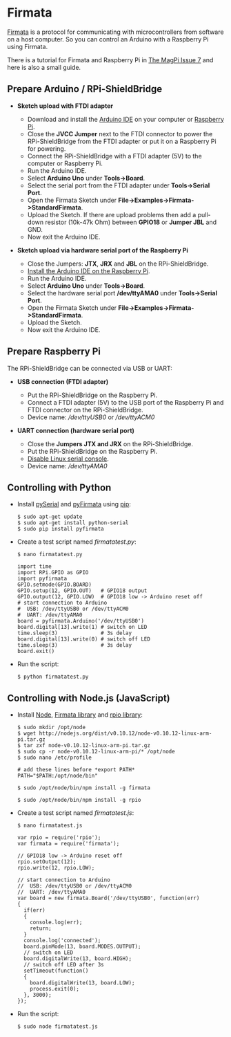 # Firmata

[Firmata](http://firmata.org) is a protocol for communicating with microcontrollers from software on a host computer.
So you can control an Arduino with a Raspberry Pi using Firmata.

There is a tutorial for Firmata and Raspberry Pi in [The MagPi Issue 7](http://www.themagpi.com/en/issue/7) and here is also a small guide.


## Prepare Arduino / RPi-ShieldBridge

* **Sketch upload with FTDI adapter**
  * Download and install the [Arduino IDE](http://arduino.cc/en/Main/Software) on your computer or [Raspberry Pi](https://github.com/watterott/RPi-ShieldBridge/blob/master/docu/Arduino.md).
  * Close the **JVCC Jumper** next to the FTDI connector to power the RPi-ShieldBridge from the FTDI adapter or put it on a Raspberry Pi for powering. 
  * Connect the RPi-ShieldBridge with a FTDI adapter (5V) to the computer or Raspberry Pi.
  * Run the Arduino IDE.
  * Select **Arduino Uno** under **Tools->Board**.
  * Select the serial port from the FTDI adapter under **Tools->Serial Port**.
  * Open the Firmata Sketch under **File->Examples->Firmata->StandardFirmata**.
  * Upload the Sketch.
    If there are upload problems then add a pull-down resistor (10k-47k Ohm) between **GPIO18** or **Jumper JBL** and GND.
  * Now exit the Arduino IDE.

* **Sketch upload via hardware serial port of the Raspberry Pi**
  * Close the Jumpers: **JTX**, **JRX** and **JBL** on the RPi-ShieldBridge.
  * [Install the Arduino IDE on the Raspberry Pi](https://github.com/watterott/RPi-ShieldBridge/blob/master/docu/Arduino.md).
  * Run the Arduino IDE.
  * Select **Arduino Uno** under **Tools->Board**.
  * Select the hardware serial port **/dev/ttyAMA0** under **Tools->Serial Port**.
  * Open the Firmata Sketch under **File->Examples->Firmata->StandardFirmata**.
  * Upload the Sketch.
  * Now exit the Arduino IDE.


## Prepare Raspberry Pi

The RPi-ShieldBridge can be connected via USB or UART:

* **USB connection (FTDI adapter)**
  * Put the RPi-ShieldBridge on the Raspberry Pi.
  * Connect a FTDI adapter (5V) to the USB port of the Raspberry Pi and FTDI connector on the RPi-ShieldBridge.
  * Device name: */dev/ttyUSB0* or */dev/ttyACM0*

* **UART connection (hardware serial port)**
  * Close the **Jumpers JTX and JRX** on the RPi-ShieldBridge.
  * Put the RPi-ShieldBridge on the Raspberry Pi.
  * [Disable Linux serial console](http://elinux.org/RPi_Serial_Connection#Preventing_Linux_using_the_serial_port).
  * Device name: */dev/ttyAMA0*


## Controlling with Python

* Install [pySerial](http://pyserial.sourceforge.net) and [pyFirmata](https://github.com/tino/pyFirmata) using [pip](http://www.pip-installer.org/en/latest/installing.html):

    ```
    $ sudo apt-get update
    $ sudo apt-get install python-serial
    $ sudo pip install pyfirmata
    ```

* Create a test script named *firmatatest.py*:

    ```
    $ nano firmatatest.py

    import time
    import RPi.GPIO as GPIO
    import pyfirmata
    GPIO.setmode(GPIO.BOARD)
    GPIO.setup(12, GPIO.OUT)   # GPIO18 output
    GPIO.output(12, GPIO.LOW)  # GPIO18 low -> Arduino reset off
    # start connection to Arduino
    #  USB: /dev/ttyUSB0 or /dev/ttyACM0
    #  UART: /dev/ttyAMA0
    board = pyfirmata.Arduino('/dev/ttyUSB0')
    board.digital[13].write(1) # switch on LED
    time.sleep(3)              # 3s delay
    board.digital[13].write(0) # switch off LED
    time.sleep(3)              # 3s delay
    board.exit()
    ```

* Run the script:

    ```
    $ python firmatatest.py
    ```


## Controlling with Node.js (JavaScript)

* Install [Node](http://nodejs.org), [Firmata library](https://npmjs.org/package/firmata) and  [rpio library](https://npmjs.org/package/rpio):

    ```
    $ sudo mkdir /opt/node
    $ wget http://nodejs.org/dist/v0.10.12/node-v0.10.12-linux-arm-pi.tar.gz
    $ tar zxf node-v0.10.12-linux-arm-pi.tar.gz
    $ sudo cp -r node-v0.10.12-linux-arm-pi/* /opt/node
    $ sudo nano /etc/profile

    # add these lines before *export PATH*
    PATH="$PATH:/opt/node/bin"

    $ sudo /opt/node/bin/npm install -g firmata

    $ sudo /opt/node/bin/npm install -g rpio
    ```

* Create a test script named *firmatatest.js*:

    ```
    $ nano firmatatest.js

    var rpio = require('rpio');
    var firmata = require('firmata');

    // GPIO18 low -> Arduino reset off
    rpio.setOutput(12);
    rpio.write(12, rpio.LOW);

    // start connection to Arduino
    //  USB: /dev/ttyUSB0 or /dev/ttyACM0
    //  UART: /dev/ttyAMA0
    var board = new firmata.Board('/dev/ttyUSB0', function(err)
    {
      if(err)
      {
        console.log(err);
        return;
      }
      console.log('connected');
      board.pinMode(13, board.MODES.OUTPUT);
      // switch on LED
      board.digitalWrite(13, board.HIGH);
      // switch off LED after 3s
      setTimeout(function()
      {
        board.digitalWrite(13, board.LOW);
        process.exit(0);
      }, 3000);
    });
    ```

* Run the script:

    ```
    $ sudo node firmatatest.js
    ```
